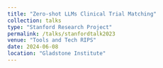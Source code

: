 ```yaml
---
title: "Zero-shot LLMs Clinical Trial Matching"
collection: talks
type: "Stanford Research Project"
permalink: /talks/stanfordtalk2023
venue: "Tools and Tech RIPS"
date: 2024-06-08
location: "Gladstone Institute"
---
```


